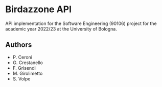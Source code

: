 # Birdazzone API

API implementation for the Software Engineering (90106) project for the academic
year 2022/23 at the University of Bologna.

## Authors

- P. Ceroni
- G. Crestanello
- F. Grisendi
- M. Girolimetto
- S. Volpe
